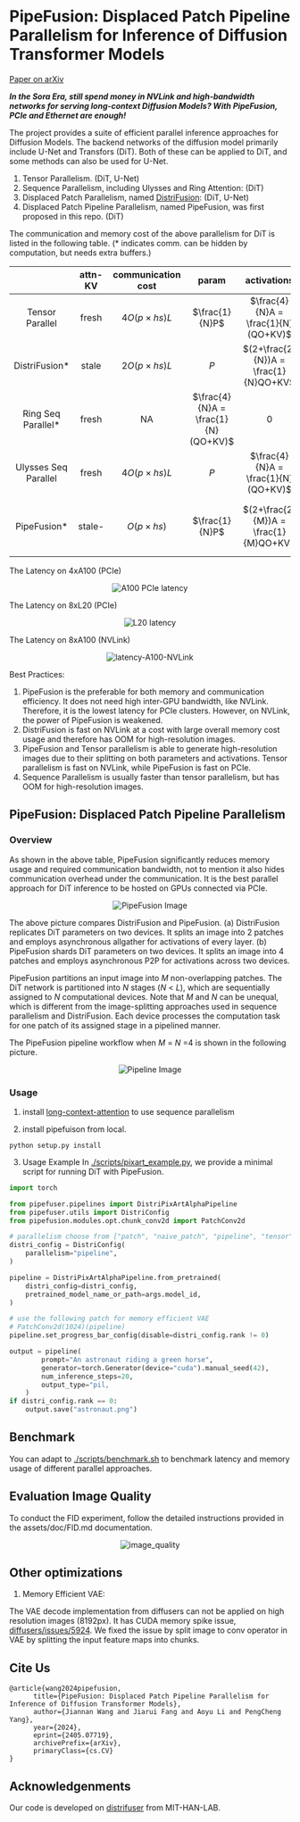 # PipeFusion: Displaced Patch Pipeline Parallelism for Inference of Diffusion Transformer Models

[Paper on arXiv](https://arxiv.org/abs/2405.14430)

***In the Sora Era, still spend money in NVLink and high-bandwidth networks for serving long-context Diffusion Models? With PipeFusion, PCIe and Ethernet are enough!***

The project provides a suite of efficient parallel inference approaches for Diffusion Models.
The backend networks of the diffusion model primarily include U-Net and Transfors (DiT). Both of these can be applied to DiT, and some methods can also be used for U-Net.

1. Tensor Parallelism. (DiT, U-Net)
2. Sequence Parallelism, including Ulysses and Ring Attention: (DiT)
3. Displaced Patch Parallelism, named [DistriFusion](https://arxiv.org/abs/2402.19481): (DiT, U-Net)
4. Displaced Patch Pipeline Parallelism, named PipeFusion, was first proposed in this repo. (DiT)

The communication and memory cost of the above parallelism for DiT is listed in the following table. (* indicates comm. can be hidden by computation, but needs extra buffers.)

<div align="center">

|          | attn-KV | communication cost | param | activations | extra buff |
|:--------:|:-------:|:-----------------:|:-----:|:-----------:|:----------:|
| Tensor Parallel | fresh | $4O(p \times hs)L$ | $\frac{1}{N}P$ | $\frac{4}{N}A = \frac{1}{N}(QO+KV)$ | 0 |
| DistriFusion* | stale | $2O(p \times hs)L$ | $P$ | $(2+\frac{2}{N})A = \frac{1}{N}QO+KV$ | $2AL = (KV)L |
| Ring Seq Parallel* | fresh | NA | $\frac{4}{N}A = \frac{1}{N}(QO+KV)$ | 0 | 0 |
| Ulysses Seq Parallel | fresh | $4O(p \times hs)L$ | $P$ | $\frac{4}{N}A = \frac{1}{N}(QO+KV)$ | 0 |
| PipeFusion* | stale- | $O(p \times hs)$ | $\frac{1}{N}P$ | $(2+\frac{2}{M})A = \frac{1}{M}QO+KV$ | $\frac{2L}{N}A = \frac{1}{N}(KV)L$ |

</div>

The Latency on 4xA100 (PCIe)

<div align="center">
    <img src="./assets/latency-A100-PCIe.jpg" alt="A100 PCIe latency">
</div>

The Latency on 8xL20 (PCIe)

<div align="center">
    <img src="./assets/latency-L20.jpg" alt="L20 latency">
</div>

The Latency on 8xA100 (NVLink)

<div align="center">
    <img src="./assets/latency-A100-NVLink.jpg" alt="latency-A100-NVLink">
</div>

Best Practices:

1. PipeFusion is the preferable for both memory and communication efficiency. It does not need high inter-GPU bandwidth, like NVLink. Therefore, it is the lowest latency for PCIe clusters. However, on NVLink, the power of PipeFusion is weakened.
2. DistriFusion is fast on NVLink at a cost with large overall memory cost usage and therefore has OOM for high-resolution images.
3. PipeFusion and Tensor parallelism is able to generate high-resolution images due to their splitting on both parameters and activations. Tensor parallelism is fast on NVLink, while PipeFusion is fast on PCIe. 
4. Sequence Parallelism is usually faster than tensor parallelism, but has OOM for 
high-resolution images.


##  PipeFusion: Displaced Patch Pipeline Parallelism

### Overview

As shown in the above table, PipeFusion significantly reduces memory usage and required communication bandwidth, not to mention it also hides communication overhead under the communication.
It is the best parallel approach for DiT inference to be hosted on GPUs connected via PCIe.

<div align="center">
    <img src="./assets/overview.jpg" alt="PipeFusion Image">
</div>

The above picture compares DistriFusion and PipeFusion.
(a) DistriFusion replicates DiT parameters on two devices. 
It splits an image into 2 patches and employs asynchronous allgather for activations of every layer.
(b) PipeFusion shards DiT parameters on two devices.
It splits an image into 4 patches and employs asynchronous P2P for activations across two devices.


PipeFusion partitions an input image into $M$ non-overlapping patches.
The DiT network is partitioned into $N$ stages ($N$ < $L$), which are sequentially assigned to $N$ computational devices. 
Note that $M$ and $N$ can be unequal, which is different from the image-splitting approaches used in sequence parallelism and DistriFusion.
Each device processes the computation task for one patch of its assigned stage in a pipelined manner. 

The PipeFusion pipeline workflow when $M$ = $N$ =4 is shown in the following picture.

<div align="center">
    <img src="./assets/pipefusion.jpg" alt="Pipeline Image">
</div>


### Usage

1. install [long-context-attention](https://github.com/feifeibear/long-context-attention) to use sequence parallelism

2. install pipefuison from local.
```
python setup.py install
```

3. Usage Example
In [./scripts/pixart_example.py](./scripts/pixart_example.py), we provide a minimal script for running DiT with PipeFusion.

```python
import torch

from pipefuser.pipelines import DistriPixArtAlphaPipeline
from pipefuser.utils import DistriConfig
from pipefusion.modules.opt.chunk_conv2d import PatchConv2d

# parallelism choose from ["patch", "naive_patch", "pipeline", "tensor"],
distri_config = DistriConfig(
    parallelism="pipeline",
)

pipeline = DistriPixArtAlphaPipeline.from_pretrained(
    distri_config=distri_config,
    pretrained_model_name_or_path=args.model_id,
)

# use the following patch for memory efficient VAE
# PatchConv2d(1024)(pipeline)
pipeline.set_progress_bar_config(disable=distri_config.rank != 0)

output = pipeline(
        prompt="An astronaut riding a green horse",
        generator=torch.Generator(device="cuda").manual_seed(42),
        num_inference_steps=20,
        output_type="pil,
    )
if distri_config.rank == 0:
    output.save("astronaut.png")
```

## Benchmark

You can  adapt to [./scripts/benchmark.sh](./scripts/benchmark.sh) to benchmark latency and memory usage of different parallel approaches.

## Evaluation Image Quality

To conduct the FID experiment, follow the detailed instructions provided in the assets/doc/FID.md documentation.

<div align="center">
    <img src="./assets/image_quality.png" alt="image_quality">
</div>



## Other optimizations

1. Memory Efficient VAE: 

The VAE decode implementation from diffusers can not be applied on high resolution images (8192px).
It has CUDA memory spike issue, [diffusers/issues/5924](https://github.com/huggingface/diffusers/issues/5924). 
We fixed the issue by split image to conv operator in VAE by splitting the input feature maps into chunks.


## Cite Us
```
@article{wang2024pipefusion,
      title={PipeFusion: Displaced Patch Pipeline Parallelism for Inference of Diffusion Transformer Models}, 
      author={Jiannan Wang and Jiarui Fang and Aoyu Li and PengCheng Yang},
      year={2024},
      eprint={2405.07719},
      archivePrefix={arXiv},
      primaryClass={cs.CV}
}
```

## Acknowledgenments
Our code is developed on [distrifuser](https://github.com/mit-han-lab/distrifuser) from MIT-HAN-LAB.
